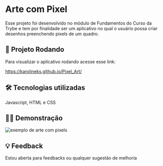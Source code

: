 
# Arte com Pixel

Esse projeto foi desenvolvido no módulo de Fundamentos do Curso da Trybe e tem por finalidade ser um aplicativo no qual o usuário possa criar desenhos preenchendo pixels de um quadro.


## 🚀 Projeto Rodando
Para visualizar o aplicativo rodando acesse esse link:

https://karolineks.github.io/Pixel_Art/



## 🛠 Tecnologias utilizadas
Javascript, HTML e  CSS


## 👨‍💻 Demonstração

![exemplo de arte com pixels](./images/arte_com_pixel.gif)



## 💡 Feedback

Estou aberta para feedbacks ou qualquer sugestão de melhoria

